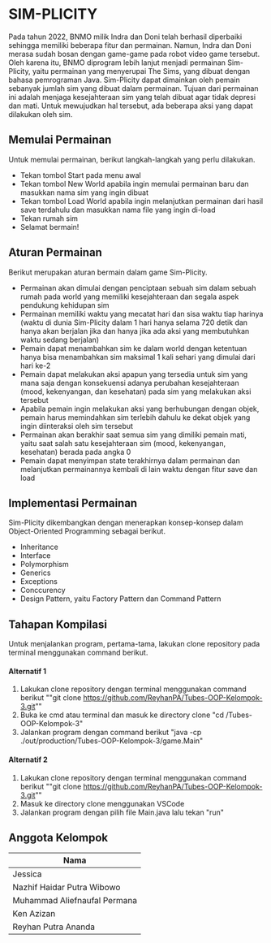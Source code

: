 # SIM-PLICITY
Pada tahun 2022, BNMO milik Indra dan Doni telah berhasil diperbaiki sehingga memiliki beberapa fitur dan permainan. Namun, Indra dan Doni merasa sudah bosan dengan game-game pada robot video game tersebut. Oleh karena itu, BNMO diprogram lebih lanjut menjadi permainan Sim-Plicity, yaitu permainan yang menyerupai The Sims, yang dibuat dengan bahasa pemrograman Java. Sim-Plicity dapat dimainkan oleh pemain sebanyak jumlah sim yang dibuat dalam permainan. Tujuan dari permainan ini adalah menjaga kesejahteraan sim yang telah dibuat agar tidak depresi dan mati. Untuk mewujudkan hal tersebut, ada beberapa aksi yang dapat dilakukan oleh sim.

## Memulai Permainan
Untuk memulai permainan, berikut langkah-langkah yang perlu dilakukan.
- Tekan tombol Start pada menu awal
- Tekan tombol New World apabila ingin memulai permainan baru dan masukkan nama sim yang ingin dibuat
- Tekan tombol Load World apabila ingin melanjutkan permainan dari hasil save terdahulu dan masukkan nama file yang ingin di-load
- Tekan rumah sim
- Selamat bermain!

## Aturan Permainan
Berikut merupakan aturan bermain dalam game Sim-Plicity.
- Permainan akan dimulai dengan penciptaan sebuah sim dalam sebuah rumah pada world yang memiliki kesejahteraan dan segala aspek pendukung kehidupan sim
- Permainan memiliki waktu yang mecatat hari dan sisa waktu tiap harinya (waktu di dunia Sim-Plicity dalam 1 hari hanya selama 720 detik dan hanya akan berjalan jika dan hanya jika ada aksi yang membutuhkan waktu sedang berjalan)
- Pemain dapat menambahkan sim ke dalam world dengan ketentuan hanya bisa menambahkan sim maksimal 1 kali sehari yang dimulai dari hari ke-2
- Pemain dapat melakukan aksi apapun yang tersedia untuk sim yang mana saja dengan konsekuensi adanya perubahan kesejahteraan (mood, kekenyangan, dan kesehatan) pada sim yang melakukan aksi tersebut
- Apabila pemain ingin melakukan aksi yang berhubungan dengan objek, pemain harus memindahkan sim terlebih dahulu ke dekat objek yang ingin diinteraksi oleh sim tersebut
- Permainan akan berakhir saat semua sim yang dimiliki pemain mati, yaitu saat salah satu kesejahteraan sim (mood, kekenyangan, kesehatan) berada pada angka 0
- Pemain dapat menyimpan state terakhirnya dalam permainan dan melanjutkan permainannya kembali di lain waktu dengan fitur save dan load

## Implementasi Permainan
Sim-Plicity dikembangkan dengan menerapkan konsep-konsep dalam Object-Oriented Programming sebagai berikut.
- Inheritance
- Interface
- Polymorphism
- Generics
- Exceptions
- Conccurency
- Design Pattern, yaitu Factory Pattern dan Command Pattern

## Tahapan Kompilasi
Untuk menjalankan program, pertama-tama, lakukan clone repository pada terminal menggunakan command berikut.

#### Alternatif 1
1. Lakukan clone repository dengan terminal menggunakan command berikut ""git clone https://github.com/ReyhanPA/Tubes-OOP-Kelompok-3.git""
2. Buka ke cmd atau terminal dan masuk ke directory clone
"cd <lokasi directory>/Tubes-OOP-Kelompok-3"
3. Jalankan program dengan command berikut
"java -cp ./out/production/Tubes-OOP-Kelompok-3/game.Main"

#### Alternatif 2
1. Lakukan clone repository dengan terminal menggunakan command berikut ""git clone https://github.com/ReyhanPA/Tubes-OOP-Kelompok-3.git""
2. Masuk ke directory clone menggunakan VSCode
3. Jalankan program dengan pilih file Main.java lalu tekan "run"

## Anggota Kelompok

| Nama |
| ------ |
| Jessica |  
| Nazhif Haidar Putra Wibowo |  
| Muhammad Aliefnaufal Permana |  
| Ken Azizan |  
| Reyhan Putra Ananda |  

